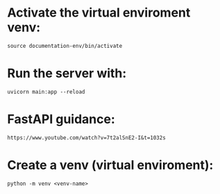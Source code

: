 # Activate the virtual enviroment venv: 
    source documentation-env/bin/activate

# Run the server with: 
    uvicorn main:app --reload

# FastAPI guidance:
    https://www.youtube.com/watch?v=7t2alSnE2-I&t=1032s

# Create a venv (virtual enviroment):
    python -m venv <venv-name>